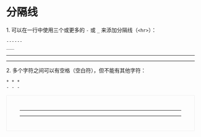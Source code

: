 分隔线
====

1\. 可以在一行中使用三个或更多的 `-` 或 `_` 来添加分隔线（`<hr>`）：

```markdown
------
___
```

------
___

2\. 多个字符之间可以有空格（空白符），但不能有其他字符：

```markdown
* * *
- - -
```

<div style="
    border: 1px solid #eee;
    border-radius: 2px;
    padding: 25px 35px;
    margin-top: 1em;
    margin-bottom: 40px;
    line-height: 1.5em;
    -webkit-user-select: none;
    -moz-user-select: none;
    -ms-user-select: none;
    user-select: none;
    overflow-x: auto;
"><hr><hr></div>

